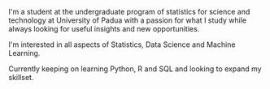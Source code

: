 I'm a student at the undergraduate program of statistics for science and technology at University of Padua 
with a passion for what I study while always looking for useful insights and new opportunities.  

I'm interested in all aspects of Statistics, Data Science and Machine Learning.  

Currently keeping on learning Python, R and SQL and looking to expand my skillset.  
